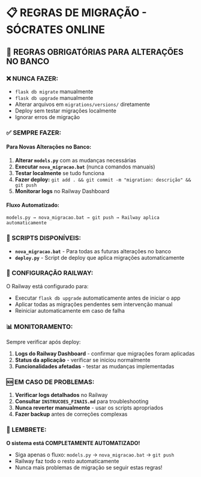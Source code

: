 # 📋 REGRAS DE MIGRAÇÃO - SÓCRATES ONLINE

## 🚨 REGRAS OBRIGATÓRIAS PARA ALTERAÇÕES NO BANCO

### ❌ NUNCA FAZER:
- `flask db migrate` manualmente
- `flask db upgrade` manualmente  
- Alterar arquivos em `migrations/versions/` diretamente
- Deploy sem testar migrações localmente
- Ignorar erros de migração

### ✅ SEMPRE FAZER:

#### Para Novas Alterações no Banco:
1. **Alterar `models.py`** com as mudanças necessárias
2. **Executar `nova_migracao.bat`** (nunca comandos manuais)
3. **Testar localmente** se tudo funciona
4. **Fazer deploy:** `git add . && git commit -m "migration: descrição" && git push`
5. **Monitorar logs** no Railway Dashboard

#### Fluxo Automatizado:
```
models.py → nova_migracao.bat → git push → Railway aplica automaticamente
```

### 🔧 SCRIPTS DISPONÍVEIS:

- **`nova_migracao.bat`** - Para todas as futuras alterações no banco
- **`deploy.py`** - Script de deploy que aplica migrações automaticamente

### 🚂 CONFIGURAÇÃO RAILWAY:

O Railway está configurado para:
- Executar `flask db upgrade` automaticamente antes de iniciar o app
- Aplicar todas as migrações pendentes sem intervenção manual
- Reiniciar automaticamente em caso de falha

### 📊 MONITORAMENTO:

Sempre verificar após deploy:
1. **Logs do Railway Dashboard** - confirmar que migrações foram aplicadas
2. **Status da aplicação** - verificar se iniciou normalmente
3. **Funcionalidades afetadas** - testar as mudanças implementadas

### 🆘 EM CASO DE PROBLEMAS:

1. **Verificar logs detalhados** no Railway
2. **Consultar `INSTRUCOES_FINAIS.md`** para troubleshooting
3. **Nunca reverter manualmente** - usar os scripts apropriados
4. **Fazer backup** antes de correções complexas

### 🎯 LEMBRETE:

**O sistema está COMPLETAMENTE AUTOMATIZADO!** 
- Siga apenas o fluxo: `models.py` → `nova_migracao.bat` → `git push`
- Railway faz todo o resto automaticamente
- Nunca mais problemas de migração se seguir estas regras!
